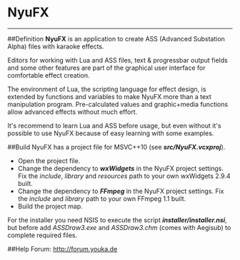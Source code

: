 # NyuFX
---
##Definition
**NyuFX** is an application to create ASS (Advanced Substation Alpha) files with karaoke effects.

Editors for working with Lua and ASS files, text & progressbar output fields and some other features are part of the graphical user interface for comfortable effect creation.

The environment of Lua, the scripting language for effect design, is extended by functions and variables to make NyuFX more than a text manipulation program. 
Pre-calculated values and graphic+media functions allow advanced effects without much effort.

It's recommend to learn Lua and ASS before usage, but even without it's possible to use NyuFX because of easy learning with some examples.

##Build
NyuFX has a project file for MSVC++10 (see ***src/NyuFX.vcxproj***).

* Open the project file.
* Change the dependency to ***wxWidgets*** in the NyuFX project settings. Fix the *include*, *library* and *resources* path to your own wxWidgets 2.9.4 built.
* Change the dependency to ***FFmpeg*** in the NyuFX project settings. Fix the *include* and *library* path to your own FFmpeg 1.1 built.
* Build the project map.


For the installer you need NSIS to execute the script ***installer/installer.nsi***, but before add *ASSDraw3.exe* and *ASSDraw3.chm* (comes with Aegisub) to complete required files.

##Help
Forum: http://forum.youka.de